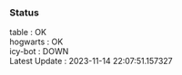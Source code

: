 ### Status


table : OK  
hogwarts : OK  
icy-bot : DOWN  
Latest Update : 2023-11-14 22:07:51.157327
